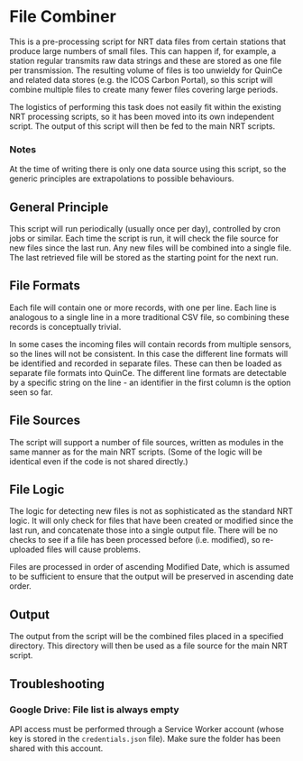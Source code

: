 # File Combiner
This is a pre-processing script for NRT data files from certain stations that produce large numbers of small files. This can happen if, for example, a station regular transmits raw data strings and these are stored as one file per transmission. The resulting volume of files is too unwieldy for QuinCe and related data stores (e.g. the ICOS Carbon Portal), so this script will combine multiple files to create many fewer files covering large periods.

The logistics of performing this task does not easily fit within the existing NRT processing scripts, so it has been moved into its own independent script. The output of this script will then be fed to the main NRT scripts.

### Notes
At the time of writing there is only one data source using this script, so the generic principles are extrapolations to possible behaviours.

## General Principle
This script will run periodically (usually once per day), controlled by cron jobs or similar. Each time the script is run, it will check the file source for new files since the last run. Any new files will be combined into a single file. The last retrieved file will be stored as the starting point for the next run.

## File Formats
Each file will contain one or more records, with one per line. Each line is analogous to a single line in a more traditional CSV file, so combining these records is conceptually trivial.

In some cases the incoming files will contain records from multiple sensors, so the lines will not be consistent. In this case the different line formats will be identified and recorded in separate files. These can then be loaded as separate file formats into QuinCe. The different line formats are detectable by a specific string on the line - an identifier in the first column is the option seen so far.

## File Sources
The script will support a number of file sources, written as modules in the same manner as for the main NRT scripts. (Some of the logic will be identical even if the code is not shared directly.)

## File Logic
The logic for detecting new files is not as sophisticated as the standard NRT logic. It will only check for files that have been created or modified since the last run, and concatenate those into a single output file. There will be no checks to see if a file has been processed before (i.e. modified), so re-uploaded files will cause problems.

Files are processed in order of ascending Modified Date, which is assumed to be sufficient to ensure that the output will be preserved in ascending date order.

## Output
The output from the script will be the combined files placed in a specified directory. This directory will then be used as a file source for the main NRT script.

## Troubleshooting
### Google Drive: File list is always empty
API access must be performed through a Service Worker account (whose key is stored in the `credentials.json` file). Make sure the folder has been shared with this account. 
